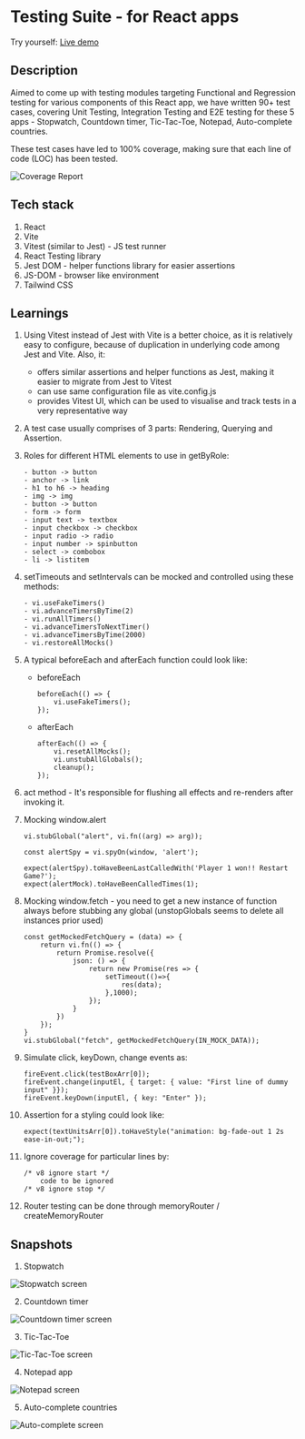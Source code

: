 # Testing Suite - for React apps

Try yourself: [Live demo](https://voice2post.netlify.app/)


## Description
Aimed to come up with testing modules targeting Functional and Regression testing for various components of this React app, we have written 90+ test cases, covering Unit Testing, Integration Testing and E2E testing for these 5 apps - Stopwatch, Countdown timer, Tic-Tac-Toe, Notepad, Auto-complete countries.

These test cases have led to 100% coverage, making sure that each line of code (LOC) has been tested.


![Coverage Report](./assets/coverage_report.png)


## Tech stack
1. React
2. Vite
3. Vitest (similar to Jest) - JS test runner
4. React Testing library
5. Jest DOM - helper functions library for easier assertions
6. JS-DOM - browser like environment
7. Tailwind CSS


## Learnings
1. Using Vitest instead of Jest with Vite is a better choice, as it is relatively easy to configure, because of duplication in underlying code among Jest and Vite. Also, it:
    - offers similar assertions and helper functions as Jest, making it easier to migrate from Jest to Vitest
    - can use same configuration file as vite.config.js
    - provides Vitest UI, which can be used to visualise and track tests in a very representative way

2. A test case usually comprises of 3 parts: Rendering, Querying and Assertion.

3. Roles for different HTML elements to use in getByRole:
    ```
    - button -> button
    - anchor -> link
    - h1 to h6 -> heading
    - img -> img
    - button -> button
    - form -> form
    - input text -> textbox
    - input checkbox -> checkbox
    - input radio -> radio
    - input number -> spinbutton
    - select -> combobox
    - li -> listitem
    ```

4. setTimeouts and setIntervals can be mocked and controlled using these methods:
    ```
    - vi.useFakeTimers()
    - vi.advanceTimersByTime(2)
    - vi.runAllTimers()
    - vi.advanceTimersToNextTimer()
    - vi.advanceTimersByTime(2000)
    - vi.restoreAllMocks()
    ```

5. A typical beforeEach and afterEach function could look like: 
    - beforeEach
        ```
        beforeEach(() => {
            vi.useFakeTimers();
        });
        ```
    - afterEach
        ```
        afterEach(() => {
            vi.resetAllMocks();
            vi.unstubAllGlobals();
            cleanup();
        });
        ```

6. act method - It's responsible for flushing all effects and re-renders after invoking it.

7. Mocking window.alert
    ```
    vi.stubGlobal("alert", vi.fn((arg) => arg));

    const alertSpy = vi.spyOn(window, 'alert');

    expect(alertSpy).toHaveBeenLastCalledWith('Player 1 won!! Restart Game?');
    expect(alertMock).toHaveBeenCalledTimes(1);
    ```

8. Mocking window.fetch - you need to get a new instance of function always before stubbing any global (unstopGlobals seems to delete all instances prior used)
    ```
    const getMockedFetchQuery = (data) => {
        return vi.fn(() => {
            return Promise.resolve({
                json: () => {
                    return new Promise(res => {
                        setTimeout(()=>{
                            res(data);
                        },1000);
                    });
                }
            })
        });
    }
    vi.stubGlobal("fetch", getMockedFetchQuery(IN_MOCK_DATA));
    ```


9. Simulate click, keyDown, change events as:
    ```
    fireEvent.click(testBoxArr[0]);
    fireEvent.change(inputEl, { target: { value: "First line of dummy input" }});
    fireEvent.keyDown(inputEl, { key: "Enter" });
    ```

10. Assertion for a styling could look like:
    ```
    expect(textUnitsArr[0]).toHaveStyle("animation: bg-fade-out 1 2s ease-in-out;");
    ```

11. Ignore coverage for particular lines by: 
    ```
    /* v8 ignore start */
        code to be ignored
    /* v8 ignore stop */
    ```

12. Router testing can be done through memoryRouter / createMemoryRouter


## Snapshots

1. Stopwatch

![Stopwatch screen](./assets/stopwatch.png)


2. Countdown timer

![Countdown timer screen](./assets/timer.png)


3. Tic-Tac-Toe

![Tic-Tac-Toe screen](./assets/tic_tac_toe.png)


4. Notepad app

![Notepad screen](./assets/notepad.png)


5. Auto-complete countries

![Auto-complete screen](./assets/autocomplete.png)

